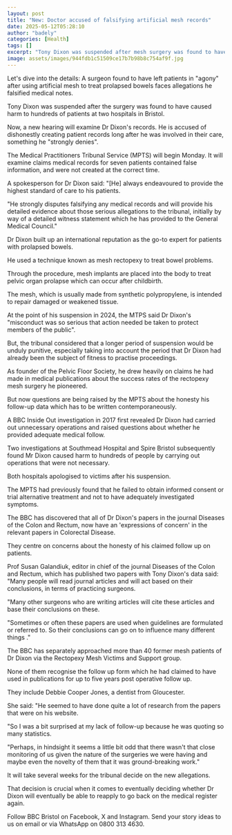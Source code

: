 ```yaml
---
layout: post
title: "New: Doctor accused of falsifying artificial mesh records"
date: 2025-05-12T05:28:10
author: "badely"
categories: [Health]
tags: []
excerpt: "Tony Dixon was suspended after mesh surgery was found to have caused harm to hundreds of patients."
image: assets/images/944fdb1c51509ce17b7b98b8c754af9f.jpg
---
```


Let's dive into the details: A surgeon found to have left patients in "agony" after using artificial mesh to treat prolapsed bowels faces allegations he falsified medical notes.

Tony Dixon was suspended after the surgery was found to have caused harm to hundreds of patients at two hospitals in Bristol.

Now, a new hearing will examine Dr Dixon's records. He is accused of dishonestly creating patient records long after he was involved in their care, something he "strongly denies".

The Medical Practitioners Tribunal Service (MPTS) will begin Monday. It will examine claims medical records for seven patients contained false information, and were not created at the correct time.

A spokesperson for Dr Dixon said: "[He] always endeavoured to provide the highest standard of care to his patients. 

"He strongly disputes falsifying any medical records and will provide his detailed evidence about those serious allegations to the tribunal, initially by way of a detailed witness statement which he has provided to the General Medical Council."

Dr Dixon built up an international reputation as the go-to expert for patients with prolapsed bowels. 

He used a technique known as mesh rectopexy to treat bowel problems.

Through the procedure, mesh implants are placed into the body to treat pelvic organ prolapse which can occur after childbirth.

The mesh, which is usually made from synthetic polypropylene, is intended to repair damaged or weakened tissue.

At the point of his suspension in 2024, the MTPS said Dr Dixon's "misconduct was so serious that action needed be taken to protect members of the public".

But, the tribunal considered that a longer period of suspension would be unduly punitive, especially taking into account the period that Dr Dixon had already been the subject of fitness to practise proceedings.

As founder of the Pelvic Floor Society, he drew heavily on claims he had made in medical publications about the success rates of the rectopexy mesh surgery he pioneered.

But now questions are being raised by the MPTS about the honesty his follow-up data which has to be written contemporaneously.

A BBC Inside Out investigation in 2017 first revealed Dr Dixon had carried out unnecessary operations and raised questions about whether he provided adequate medical follow. 

Two investigations at Southmead Hospital and Spire Bristol subsequently found Mr Dixon caused harm to hundreds of people by carrying out operations that were not necessary.

Both hospitals apologised to victims after his suspension.

The MPTS had previously found that he failed to obtain informed consent or trial alternative treatment and not to have adequately investigated symptoms.

The BBC has discovered that all of Dr Dixon's papers in the journal Diseases of the Colon and Rectum, now have an 'expressions of concern' in the relevant papers in Colorectal Disease.

They centre on concerns about the honesty of his claimed follow up on patients.

Prof Susan Galandiuk, editor in chief of the journal Diseases of the Colon and Rectum, which has published two papers with Tony Dixon's data said: "Many people will read journal articles and will act based on their conclusions, in terms of practicing surgeons.

"Many other surgeons who are writing articles will cite these articles and base their conclusions on these.

"Sometimes or often these papers are used when guidelines are formulated or referred to. So their conclusions can go on to influence many different things ."

The BBC has separately approached more than 40 former mesh patients of Dr Dixon via the Rectopexy Mesh Victims and Support group.

None of them recognise the follow up form which he had claimed to have used in publications for up to five years post operative follow up.

They include Debbie Cooper Jones, a dentist from Gloucester.

She said: "He seemed to have done quite a lot of research from the papers that were on his website.

"So I was a bit surprised at my lack of follow-up because he was quoting so many statistics.

"Perhaps, in hindsight it seems a little bit odd that there wasn't that close monitoring of us given the nature of the surgeries we were having and maybe even the novelty of them that it was ground-breaking work."

It will take several weeks for the tribunal decide on the new allegations.

That decision is crucial when it comes to eventually deciding whether Dr Dixon will eventually be able to reapply to go back on the medical register again.

Follow BBC Bristol on Facebook, X and Instagram. Send your story ideas to us on email or via WhatsApp on 0800 313 4630.

